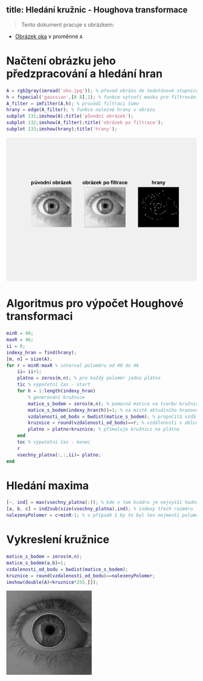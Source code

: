 title: Hledání kružnic - Houghova transformace
---
>Tento dokument pracuje s obrázkem: 

* [Obrázek oka](../media/oko.jpg) v proměnné `A` 
# Načtení obrázku jeho předzpracování a hledání hran
``` matlab
A = rgb2gray(imread('oko.jpg')); % převod obrázu do šedotónové stupnice
h = fspecial('gaussian',[8 8],1); % funkce vytvoří masku pro filtrování 
A_filter = imfilter(A,h); % provádí filtraci šumu
hrany = edge(A_filter); % funkce nalezné hrany v obrazu
subplot 131;imshow(A);title('původní obrázek');
subplot 132;imshow(A_filter);title('obrázek po filtrace');
subplot 133;imshow(hrany);title('hrany');
```
![](../media/plotedges.png)
# Algoritmus pro výpočet Houghové transformaci
``` matlab
minR = 40; 
maxR = 46; 
ii = 0;
indexy_hran = find(hrany); 
[m, n] = size(A);
for r = minR:maxR % interval poloměru od 40 do 46
    ii= ii+1;
    platno = zeros(m,n); % pro každý poloměr jedno plátno
    tic % výpočetní čas - start
    for h = 1:length(indexy_hran)
        % generování kružnice
        matice_s_bodem = zeros(m,n); % pomocná matice na tvorbu kružnice
        matice_s_bodem(indexy_hran(h))=1; % na místě aktuálního hranového bodu udělá jedničku
        vzdalenosti_od_bodu = bwdist(matice_s_bodem); % propočítá vzdálenosti od nejbližší jedničky
        kruznice = round(vzdalenosti_od_bodu)==r; % vzdálenosti v délce poloměru
        platno = platno+kruznice; % přimaluje kružnici na plátno
    end
    toc % výpočetní čas - konec
    r
    vsechny_platna(:,:,ii)= platno; 
end
```
# Hledání maxima
``` matlab
[~, ind] = max(vsechny_platna(:)); % kde v tom kvádru je nejvyšší hodnota
[a, b, c] = ind2sub(size(vsechny_platna),ind); % indexy třech rozměru
nalezenyPolomer = c+minR-1; % v případě 1 by to byl ten nejmenší poloměr
``` 
# Vykreslení kružnice
``` matlab
matice_s_bodem = zeros(m,n);
matice_s_bodem(a,b)=1; 
vzdalenosti_od_bodu = bwdist(matice_s_bodem); 
kruznice = round(vzdalenosti_od_bodu)==nalezenyPolomer;
imshow(double(A)+kruznice*255,[]);
``` 
![](../media/drawcir.png)